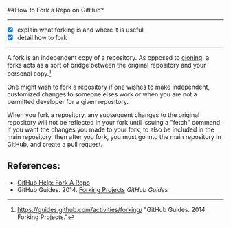 ##How to Fork a Repo on GitHub?

---

- [x] explain what forking is and where it is useful
- [x] detail how to fork

---

A fork is an independent copy of a repository. As opposed to [cloning](/content/git_cloning.md), a forks acts as a sort of bridge between the original repository and your personal copy.[^git-guides_forking]

One might wish to fork a repository if one wishes to make independent, customized changes to someone elses work or when you are not a permitted developer for a given repository.

When you fork a repository, any subsequent changes to the original repository will not be reflected in your fork until issuing a "fetch" command. If you want the changes you made to your fork, to also be included in the main repository, then after you fork, you must go into the main repository in GitHub, and create a pull request.

<!-- There are several concepts in the above paragraph that could be elaborated in greater detail. -->


## References:

* [GitHub Help: Fork A Repo](https://help.github.com/articles/fork-a-repo/)
* GitHub Guides. 2014. [Forking Projects](https://guides.github.com/activities/forking/) *GitHub Guides*

<!-- Add in-line citations to the main content body. -->

[^git-guides_forking]: https://guides.github.com/activities/forking/ "GitHub Guides. 2014. Forking Projects."

